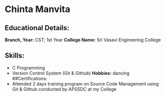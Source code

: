 # Chinta Manvita
## Educational Details:
**Branch, Year:** CST; 1st Year
**College Name:** Sri Vasavi Engineering College
## Skills: 
- C Programming 
- Version Control System (Git & Github)
**Hobbies:** dancing
##Certifications:
- Attended 2 days training program on Source Code Management using Git & Github conducted by APSSDC at my College
